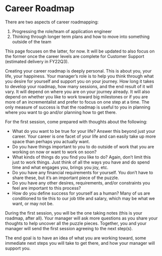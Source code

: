 # Career Roadmap

There are two aspects of career roadmapping:

1. Progressing the role/team of application engineer
2. Thinking through longer term plans and how to move into something outside of the team

This page focuses on the latter, for now. It will be updated to also focus on the former once the career levels are complete for Customer Support (estimated delivery in FY22Q3).

Creating your career roadmap is deeply personal. This is about you, your life, your happiness. Your manager’s role is to help you think through what you desire for yourself and support you on your journey. How long it takes to develop your roadmap, how many sessions, and the end result of it will vary. It will depend on where you are on your journey already. It will also depend on whether you like to work toward big milestones or if you are more of an incrementalist and prefer to focus on one step at a time. The only measure of success is that the roadmap is useful to you in planning where you want to go and/or planning how to get there.

For the first session, come prepared with thoughts about the following:

- What do you want to be true for your life? Answer this beyond just your career. Your career is one facet of your life and can easily take up more space than perhaps you actually want.
- Do you have things important to you to do outside of work that you are working on now or want to work on soon?
- What kinds of things do you find you like to do? Again, don’t limit this just to work things. Just think of all the ways you have and do spend time and what engages you, brings you joy, etc.
- Do you have any financial requirements for yourself. You don’t have to share these, but it’s an important piece of the puzzle.
- Do you have any other desires, requirements, and/or constraints you feel are important to this process?
- How do you define success for yourself as a human? Many of us are conditioned to tie this to our job title and salary, which may be what we want, or may not be.

During the first session, you will be the one taking notes (this is your roadmap, after all). Your manager will ask more questions as you share your thoughts to help uncover all the puzzle pieces. Together, you and your manager will send the first session agreeing to the next step(s).

The end goal is to have an idea of what you are working toward, some immediate next steps you will take to get there, and how your manager will support you.

